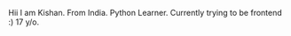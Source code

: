 Hii I am Kishan.
From India.
Python Learner.
Currently trying to be frontend :)
17 y/o. 

<!---
kishcods/kishcods is a ✨ special ✨ repository because its `README.md` (this file) appears on your GitHub profile.
You can click the Preview link to take a look at your changes.
--->
